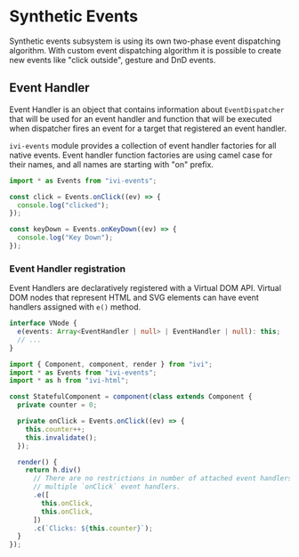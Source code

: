# Synthetic Events

Synthetic events subsystem is using its own two-phase event dispatching algorithm. With custom event dispatching
algorithm it is possible to create new events like "click outside", gesture and DnD events.

## Event Handler

Event Handler is an object that contains information about `EventDispatcher` that will be used for an event handler
and function that will be executed when dispatcher fires an event for a target that registered an event handler.

`ivi-events` module provides a collection of event handler factories for all native events. Event handler function
factories are using camel case for their names, and all names are starting with "on" prefix.

```ts
import * as Events from "ivi-events";

const click = Events.onClick((ev) => {
  console.log("clicked");
});

const keyDown = Events.onKeyDown((ev) => {
  console.log("Key Down");
});
```

### Event Handler registration

Event Handlers are declaratively registered with a Virtual DOM API. Virtual DOM nodes that represent HTML and SVG
elements can have event handlers assigned with `e()` method.

```ts
interface VNode {
  e(events: Array<EventHandler | null> | EventHandler | null): this;
  // ...
}
```

```ts
import { Component, component, render } from "ivi";
import * as Events from "ivi-events";
import * as h from "ivi-html";

const StatefulComponent = component(class extends Component {
  private counter = 0;

  private onClick = Events.onClick((ev) => {
    this.counter++;
    this.invalidate();
  });

  render() {
    return h.div()
      // There are no restrictions in number of attached event handlers with the same type, it is possible to attach
      // multiple `onClick` event handlers.
      .e([
        this.onClick,
        this.onClick,
      ])
      .c(`Clicks: ${this.counter}`);
  }
});
```
